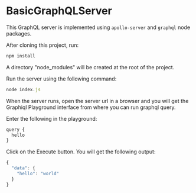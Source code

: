# BasicGraphQLServer
This GraphQL server is implemented using `apollo-server` and `graphql` node packages.

After cloning this project, run:

```js
npm install
```
A directory "node_modules" will be created at the root of the project.

Run the server using the following command:
```js
node index.js
```

When the server runs, open the server url in a browser and you will get the Graphiql Playground interface from where you can run graphql query.

Enter the following in the playground:

```js
query {
  hello
}
```

Click on the Execute button. You will get the following output:

```js
{
  "data": {
    "hello": "world"
  }
}
```
